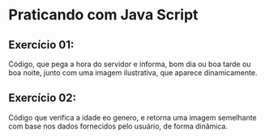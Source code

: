 # Praticando com Java Script 

## Exercício 01:

Código, que pega a hora do servidor 
e informa, bom dia ou boa tarde ou boa noite,
junto com uma imagem ilustrativa, que aparece dinamicamente.

## Exercício 02:

Código que verifica a idade eo genero, e retorna uma imagem 
semelhante com base nos dados fornecidos pelo usuário,
de forma dinâmica.
